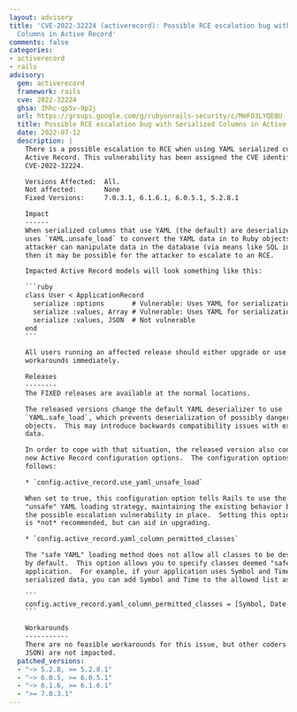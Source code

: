 ```yaml
---
layout: advisory
title: 'CVE-2022-32224 (activerecord): Possible RCE escalation bug with Serialized
  Columns in Active Record'
comments: false
categories:
- activerecord
- rails
advisory:
  gem: activerecord
  framework: rails
  cve: 2022-32224
  ghsa: 3hhc-qp5v-9p2j
  url: https://groups.google.com/g/rubyonrails-security/c/MmFO3LYQE8U
  title: Possible RCE escalation bug with Serialized Columns in Active Record
  date: 2022-07-12
  description: |
    There is a possible escalation to RCE when using YAML serialized columns in
    Active Record. This vulnerability has been assigned the CVE identifier
    CVE-2022-32224.

    Versions Affected:  All.
    Not affected:       None
    Fixed Versions:     7.0.3.1, 6.1.6.1, 6.0.5.1, 5.2.8.1

    Impact
    ------
    When serialized columns that use YAML (the default) are deserialized, Rails
    uses `YAML.unsafe_load` to convert the YAML data in to Ruby objects.  If an
    attacker can manipulate data in the database (via means like SQL injection),
    then it may be possible for the attacker to escalate to an RCE.

    Impacted Active Record models will look something like this:

    ```ruby
    class User < ApplicationRecord
      serialize :options       # Vulnerable: Uses YAML for serialization
      serialize :values, Array # Vulnerable: Uses YAML for serialization
      serialize :values, JSON  # Not vulnerable
    end
    ```

    All users running an affected release should either upgrade or use one of the
    workarounds immediately.

    Releases
    --------
    The FIXED releases are available at the normal locations.

    The released versions change the default YAML deserializer to use
    `YAML.safe_load`, which prevents deserialization of possibly dangerous
    objects.  This may introduce backwards compatibility issues with existing
    data.

    In order to cope with that situation, the released version also contains two
    new Active Record configuration options.  The configuration options are as
    follows:

    * `config.active_record.use_yaml_unsafe_load`

    When set to true, this configuration option tells Rails to use the old
    "unsafe" YAML loading strategy, maintaining the existing behavior but leaving
    the possible escalation vulnerability in place.  Setting this option to true
    is *not* recommended, but can aid in upgrading.

    * `config.active_record.yaml_column_permitted_classes`

    The "safe YAML" loading method does not allow all classes to be deserialized
    by default.  This option allows you to specify classes deemed "safe" in your
    application.  For example, if your application uses Symbol and Time in
    serialized data, you can add Symbol and Time to the allowed list as follows:

    ```
    config.active_record.yaml_column_permitted_classes = [Symbol, Date, Time]
    ```

    Workarounds
    -----------
    There are no feasible workarounds for this issue, but other coders (such as
    JSON) are not impacted.
  patched_versions:
  - "~> 5.2.8, >= 5.2.8.1"
  - "~> 6.0.5, >= 6.0.5.1"
  - "~> 6.1.6, >= 6.1.6.1"
  - ">= 7.0.3.1"
---
```

